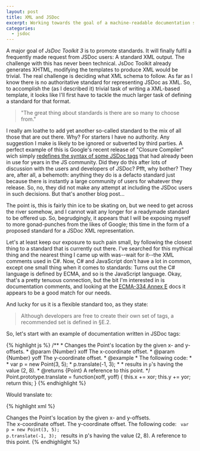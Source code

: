 ```yaml
---
layout: post
title: XML and JSDoc
excerpt: Working towards the goal of a machine-readable documentation standard.
categories:
  - jsdoc
---
```


A major goal of _JsDoc Toolkit 3_ is to promote standards. It will finally fulfil a frequently made request from JSDoc users: A standard XML output. The challenge with this has never been technical. JsDoc Toolkit already generates XHTML, modifying the templates to produce XML would be trivial. The real challenge is deciding what XML schema to follow. As far as I know there is no authoritative standard for representing JSDoc as XML. So, to accomplish the (as I described it) trivial task of writing a XML-based template, it looks like I'll first have to tackle the much larger task of defining a standard for that format.

> "The great thing about standards is there are so many to choose from."

I really am loathe to add yet another so-called standard to the mix of all those that are out there. Why? For starters I have no authority. Any suggestion I make is likely to be ignored or subverted by third parties. A perfect example of this is Google's recent release of "Closure Compiler" wich simply [redefines the syntax of some JSDoc tags](http://code.google.com/p/closure-compiler/issues/detail?id=26) that had already been in use for years in the JS community. Did they do this after lots of discussion with the users and developers of JSDoc? Pfft, why bother? They are, after all, a behemoth: anything they do is a defacto standard just because there is instantly a large community of users for whatever they release. So, no, they did not make any attempt at including the JSDoc users in such decisions. But that's another blog post...

The point is, this is fairly thin ice to be skating on, but we need to get across the river somehow, and I cannot wait any longer for a readymade standard to be offered up. So, begrudgingly, it appears that I will be exposing myself to more gonad-punches from the likes of Google; this time in the form of a proposed standard for a JSDoc XML representation.

Let's at least keep our exposure to such pain small, by following the closest thing to a standard that is currently out there. I've searched for this mythical thing and the nearest thing I came up with was--wait for it--the XML comments used in C#. Now, C# and JavaScript don't have a lot in common, except one small thing when it comes to standards: Turns out the C# language is defined by ECMA, and so is the JavaScript language. Okay, that's a pretty tenuous connection, but the bit I'm interested in is documentation comments, and looking at the [ECMA-334 Annex E](http://en.csharp-online.net/ECMA-334:_Annex_E._Documentation_Comments) docs it appears to be a good match for our needs.

And lucky for us it is a flexible standard too, as they state:

> Although developers are free to create their own set of tags, a recommended set is defined in §E.2.

So, let's start with an example of documentation written in JSDoc tags:

{% highlight js %}
    /**
    * Changes the Point's location by the given x- and y-offsets.
    * @param {Number} xoff The x-coordinate offset.
    * @param {Number} yoff The y-coordinate offset.
    * @example
    * The following code:
    *
    *     var p = new Point(3, 5);
    *     p.translate(-1, 3);
    *
    * results in `p`'s having the value (2, 8).
    * @returns {Point} A reference to this point.
    */
    Point.prototype.translate = function(xoff, yoff) {
        this.x += xor;
        this.y += yor;
        return this;
    }
{% endhighlight %}

Would translate to:

{% highlight xml %}
    <doc name="Point#translate">
    <summary>
    Changes the Point's location by the given x- and y-offsets.
    </summary>
    <param name="xoff" type="Number">The x-coordinate offset.</param>
    <param name="yoff" type="Number">The y-coordinate offset.</param>
    <example>
    The following code:
    <code>
    var p = new Point(3, 5);
    p.translate(-1, 3);
    </code>
    results in <c>p</c>'s having the value (2, 8).
    </example>
    <returns type="Point">
    A reference to this point.
    </returns>
    </doc>
{% endhighlight %}
